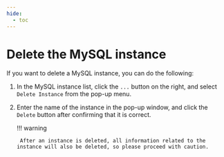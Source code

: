 ```yaml
---
hide:
  - toc
---
```


# Delete the MySQL instance

If you want to delete a MySQL instance, you can do the following:

1. In the MySQL instance list, click the `...` button on the right, and select `Delete Instance` from the pop-up menu.

    <!--screenshot-->

2. Enter the name of the instance in the pop-up window, and click the `Delete` button after confirming that it is correct.

    <!--screenshot-->

    !!! warning

        After an instance is deleted, all information related to the instance will also be deleted, so please proceed with caution.